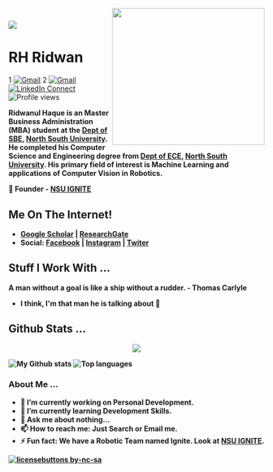 <a target="_blank"><img height = "270" width="300" align="right" src="https://github.com/rhridwan/rhridwan/blob/main/images/A.gif"></a>

<h1 align="left">
  <a href="https://git.io/typing-svg">
    <img src="https://readme-typing-svg.herokuapp.com/?lines=Hello,+There!+👋;------&left=true&size=35">
  </a>
</h1>


# RH Ridwan

1 [![Gmail](https://img.shields.io/badge/%20-Send%20Mail-black?color=14171A&labelColor=ef5350&logo=gmail&logoColor=ffffff)](mailto:rhridwan007@gmail.com)
2 [![Gmail](https://img.shields.io/badge/%20-Send%20Mail-black?color=14171A&labelColor=ef5350&logo=gmail&logoColor=ffffff)](mailto:ridwanul.haque@northsouth.edu)
[![LinkedIn Connect](https://img.shields.io/badge/%20-Connect-black?color=14171A&labelColor=212121&logo=linkedin&logoColor=ffffff)](https://www.linkedin.com/in/ridwanul-haque-b4729a169/)
![Profile views](https://gpvc.arturio.dev/rhridwan)

<!-- <img align="left" src="https://visitor-badge.laobi.icu/badge?page_id=rhridwan">  -->

<p1 align="justify">
<b>Ridwanul Haque<b/> is an <b>Master Business Administration (MBA)</b> student at  the <a href="http://www.northsouth.edu/sbe/" target="_blank">Dept of SBE</a>, <a href="http://www.northsouth.edu/">North South University</a>. He completed his <b>Computer Science and Engineering</b> degree from <a href="http://ece.northsouth.edu/" target="_blank">Dept of ECE</a>, <a href="http://www.northsouth.edu/">North South University</a>. His primary field of interest is <b>Machine Learning</b> and applications of <b>Computer Vision</b> in <b>Robotics</b>.
</p1>

<p align="justify">
  
  :briefcase: Founder - <a href="https://www.facebook.com/nsuignite" target="_blank"><b>NSU IGNITE</b></a>
</p>







## Me On The Internet!
* [<b>Google Scholar</b>](https://scholar.google.com/citations?hl=en&authuser=1&user=-RdiYlQAAAAJ)  | [<b>ResearchGate</b>](https://www.researchgate.net/profile/Ridwanul_Haque)
* <b>Social:</b> [<b>Facebook</b>](https://www.facebook.com/rh.ridwan.9/)  | [<b>Instagram</b>](https://www.instagram.com/xihridwan/) | [<b>Twiter</b>](https://twitter.com/RHRidwan3)


<b></b>



## Stuff I Work With ... 
A man without a goal is like a ship without a rudder. - Thomas Carlyle
* I think, I'm that man he is talking about 🤨


## Github Stats ...

<div align="center"><img src="https://github-readme-streak-stats.herokuapp.com?user=rhridwan&theme=github-dark&hide_border=true&date_format=j%20M%5B%20Y%5D&stroke=0AD4F7&ring=00FF9B&fire=FFA200&currStreakLabel=FFA200&currStreakNum=00F0FF&sideNums=00FF9B&sideLabels=FFA200&dates=727272&background=DD272700">
</div>

![My Github stats](https://github-readme-stats.vercel.app/api?username=rhridwan&theme=dracula&show_icons=true&hide_border=true)
![Top languages](https://github-readme-stats.vercel.app/api/top-langs/?username=rhridwan&theme=dracula&layout=compact&hide_border=true)




### About Me ...

- 🔭 I’m currently working on Personal Development.
- 🌱 I’m currently learning Development Skills.
- 💬 Ask me about nothing...
- 📫 How to reach me: Just Search or Email me.
- ⚡ Fun fact: We have a Robotic Team named <b>Ignite</b>. Look at <a href="https://www.facebook.com/nsuignite">NSU IGNITE</a>.

[![licensebuttons by-nc-sa](https://licensebuttons.net/l/by-nc-sa/3.0/88x31.png)](https://creativecommons.org/licenses/by-nc-sa/4.0)




<!--
<p align="justify">

</p>

<code><img height="50" src=""></code>
<code><img height="50" src=""></code>
<code><img height="50" src=""></code>
<code><img height="50" src=""></code>

**rhridwan/rhridwan** is a ✨ _special_ ✨ repository because its `README.md` (this file) appears on your GitHub profile.
Here are some ideas to get you started:
- :briefcase: Founding Member at <a href="https://www.facebook.com/nsuignite" target="_blank">NSU IGNITE</a>
- 🔭 I’m currently working on ...
- 🌱 I’m currently learning ...
- 👯 I’m looking to collaborate on ...
- 🤔 I’m looking for help with ...
- 💬 Ask me about ...
- 📫 How to reach me: ...
- 😄 Pronouns: ...
- ⚡ Fun fact: ...
- I have a small <b>Robotic</b> team named <a href="https://www.facebook.com/nsuignite" target="_blank"><b>IGNITE<b/></a>.
- :briefcase: Founding Member at <a href="https://www.facebook.com/nsuignite" target="_blank">NSU IGNITE</a>
-->

